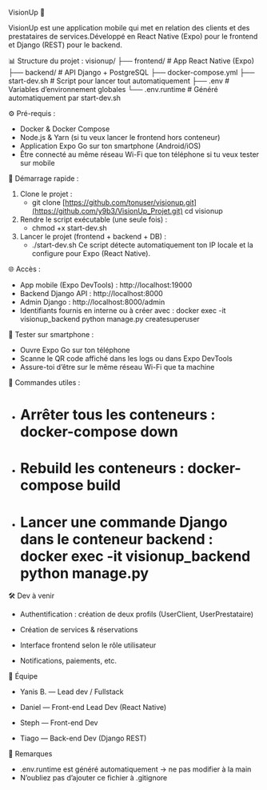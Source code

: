 VisionUp 🚀

VisionUp est une application mobile qui met en relation des clients et des prestataires de services.Développé en React Native (Expo) pour le frontend et Django (REST) pour le backend.

📊 Structure du projet : 
visionup/
├── frontend/        # App React Native (Expo)
├── backend/         # API Django + PostgreSQL
├── docker-compose.yml
├── start-dev.sh     # Script pour lancer tout automatiquement
├── .env             # Variables d’environnement globales
└── .env.runtime     # Généré automatiquement par start-dev.sh

⚙️ Pré-requis : 
 - Docker & Docker Compose
 - Node.js & Yarn (si tu veux lancer le frontend hors conteneur)
 - Application Expo Go sur ton smartphone (Android/iOS)
 - Être connecté au même réseau Wi-Fi que ton téléphone si tu veux tester sur mobile

🚀 Démarrage rapide : 
1. Clone le projet :
   - git clone [https://github.com/tonuser/visionup.git](https://github.com/y9b3/VisionUp_Projet.git)
     cd visionup
2. Rendre le script exécutable (une seule fois) :
    - chmod +x start-dev.sh
3. Lancer le projet (frontend + backend + DB) :
    - ./start-dev.sh
 Ce script détecte automatiquement ton IP locale et la configure pour Expo (React Native).

🌐 Accès  :
 - App mobile (Expo DevTools) : http://localhost:19000
 - Backend Django API : http://localhost:8000
 - Admin Django : http://localhost:8000/admin
 - Identifiants fournis en interne ou à créer avec : docker exec -it visionup_backend python manage.py createsuperuser

📱 Tester sur smartphone : 
 - Ouvre Expo Go sur ton téléphone
 - Scanne le QR code affiché dans les logs ou dans Expo DevTools
 - Assure-toi d’être sur le même réseau Wi-Fi que ta machine

🧪 Commandes utiles : 
 - # Arrêter tous les conteneurs : docker-compose down

 - # Rebuild les conteneurs : docker-compose build

 - # Lancer une commande Django dans le conteneur backend : docker exec -it visionup_backend python manage.py <commande>

🛠️ Dev à venir

 - Authentification : création de deux profils (UserClient, UserPrestataire)

 - Création de services & réservations

 - Interface frontend selon le rôle utilisateur

 - Notifications, paiements, etc.

👥 Équipe

 - Yanis B. — Lead dev / Fullstack

 - Daniel — Front-end Lead Dev (React Native)

 - Steph — Front-end Dev

 - Tiago — Back-end Dev (Django REST)

📌 Remarques
 - .env.runtime est généré automatiquement → ne pas modifier à la main
 - N’oubliez pas d’ajouter ce fichier à .gitignore
 
